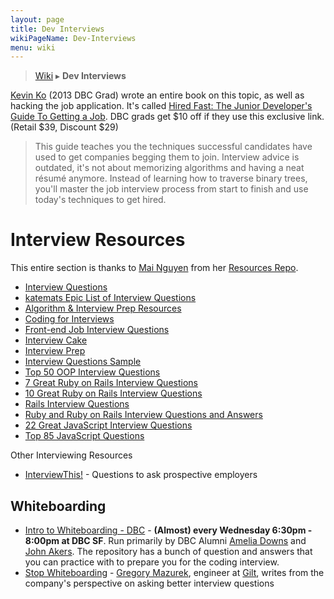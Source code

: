```yaml
---
layout: page
title: Dev Interviews
wikiPageName: Dev-Interviews
menu: wiki
---
```


> [Wiki](Home) ▸ **Dev Interviews**

[Kevin Ko](https://twitter.com/kokev) (2013 DBC Grad) wrote an entire book on this topic, as well as hacking the job application. It's called [Hired Fast: The Junior Developer's Guide To Getting a Job](https://kokev.in/hired-fast?promo=dbcrocks). DBC grads get $10 off if they use this exclusive link. (Retail $39, Discount $29)

> This guide teaches you the techniques successful candidates have used to get companies begging them to join. Interview advice is outdated, it's not about memorizing algorithms and having a neat résumé anymore. Instead of learning how to traverse binary trees, you'll master the job interview process from start to finish and use today's techniques to get hired.

# Interview Resources

This entire section is thanks to [Mai Nguyen](https://github.com/mxngyn/) from her [Resources Repo](https://github.com/mxngyn/resources/).

*   [Interview Questions](https://www.ocf.berkeley.edu/~kelu/interviews/questions.html)
*   [katemats Epic List of Interview Questions](http://katemats.com/interview-questions/)
*   [Algorithm & Interview Prep Resources](http://meetupresources.herokuapp.com/index.html)
*   [Coding for Interviews](http://codingforinterviews.com/practice)
*   [Front-end Job Interview Questions](https://github.com/h5bp/Front-end-Developer-Interview-Questions)
*   [Interview Cake](https://www.interviewcake.com/)
*   [Interview Prep](https://github.com/lizTheDeveloper/Interview-Prep)
*   [Interview Questions Sample](https://drive.google.com/file/d/0B9rNYoTX2AgbT2NfMXNoaTYtZE0/edit)
*   [Top 50 OOP Interview Questions](http://www.itechaleart.com/2013/06/top-50-oop-interview-questions.html)
*   [7 Great Ruby on Rails Interview Questions](http://www.toptal.com/ruby-on-rails/interview-questions)
*   [10 Great Ruby on Rails Interview Questions](http://www.toptal.com/ruby/interview-questions)
*   [Rails Interview Questions](https://github.com/afeld/rails_interview_questions)
*   [Ruby and Ruby on Rails Interview Questions and Answers](http://anilpunjabi.tumblr.com/post/25948339235/ruby-and-rails-interview-questions-and-answers)
*   [22 Great JavaScript Interview Questions](http://www.toptal.com/javascript/interview-questions)
*   [Top 85 JavaScript Questions](http://career.guru99.com/top-85-javascript-interview-questions/)

Other Interviewing Resources
*   [InterviewThis!](https://github.com/ChiperSoft/InterviewThis) - Questions to ask prospective employers

## Whiteboarding

*   [Intro to Whiteboarding - DBC](https://github.com/adowns01/Intro-to-Whiteboarding-DBC) - **(Almost) every Wednesday 6:30pm - 8:00pm at DBC SF**. Run primarily by DBC Alumni [Amelia Downs](https://twitter.com/DownsAmelia) and [John Akers](https://twitter.com/jay_akers). The repository has a bunch of question and answers that you can practice with to prepare you for the coding interview.
*   [Stop Whiteboarding](https://medium.com/@gregorymazurek/stop-whiteboarding-8ed99abfdc12) - [Gregory Mazurek](https://twitter.com/GregoryMazurek), engineer at [Gilt](http://www.gilt.com/), writes from the company's perspective on asking better interview questions
